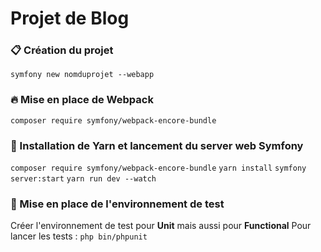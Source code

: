 # Projet de Blog 

### 📋 Création du projet
`symfony new nomduprojet --webapp`

### 🔥 Mise en place de Webpack
`composer require symfony/webpack-encore-bundle`

### 🔽 Installation de Yarn et lancement du server web Symfony 
`composer require symfony/webpack-encore-bundle`
`yarn install`
`symfony server:start`
`yarn run dev --watch`

### 📝 Mise en place de l'environnement de test
Créer l'environnement de test pour **Unit** mais aussi pour **Functional**
Pour lancer les tests : 
`php bin/phpunit`



